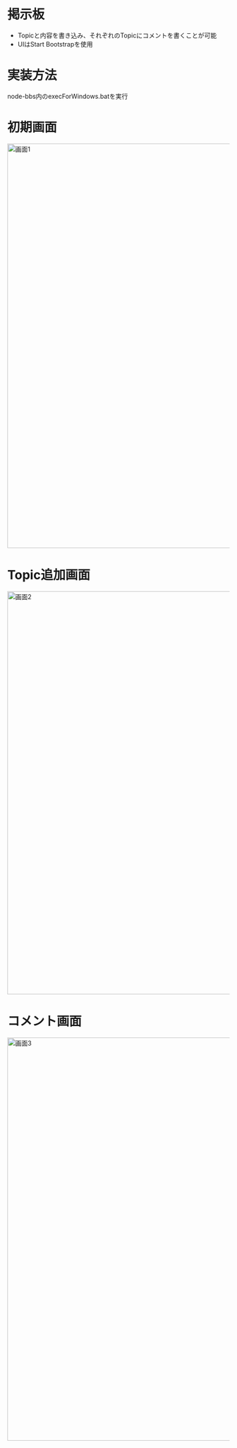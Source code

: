 # 掲示板
- Topicと内容を書き込み、それぞれのTopicにコメントを書くことが可能
- UIはStart Bootstrapを使用

# 実装方法
node-bbs内のexecForWindows.batを実行


# 初期画面
<img width="917" alt="画面1" src="https://github.com/Ittalian/Bulletin_Board/assets/137425898/4fd00004-5287-4222-898a-7525cea7687a">

# Topic追加画面
<img width="914" alt="画面2" src="https://github.com/Ittalian/Bulletin_Board/assets/137425898/bb76b2fd-fa97-43ea-90a2-ffeb125c1d76">

# コメント画面
<img width="914" alt="画面3" src="https://github.com/Ittalian/Bulletin_Board/assets/137425898/f9532e61-4054-4401-b8fa-8e3962030eb3">
